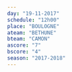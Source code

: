 ```yaml
---
day: "19-11-2017"
schedule: "12h00"
place: "BOULOGNE"
ateam: "BETHUNE"
bteam: "CAMON"
ascore: "7"
bscore: "4"
season: "2017-2018"
---
```

